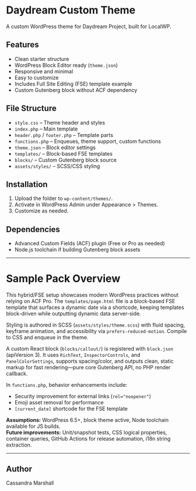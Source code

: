# Daydream Custom Theme

A custom WordPress theme for Daydream Project, built for LocalWP.

## Features

- Clean starter structure
- WordPress Block Editor ready (`theme.json`)
- Responsive and minimal
- Easy to customize
- Includes Full Site Editing (FSE) template example
- Custom Gutenberg block without ACF dependency

## File Structure

- `style.css` – Theme header and styles
- `index.php` – Main template
- `header.php` / `footer.php` – Template parts
- `functions.php` – Enqueues, theme support, custom functions
- `theme.json` – Block editor settings
- `templates/` – Block-based FSE templates
- `blocks/` – Custom Gutenberg block source
- `assets/styles/` – SCSS/CSS styling

## Installation

1. Upload the folder to `wp-content/themes/`.
2. Activate in WordPress Admin under Appearance > Themes.
3. Customize as needed.

## Dependencies

- Advanced Custom Fields (ACF) plugin (Free or Pro as needed)
- Node.js toolchain if building Gutenberg block assets

---

# Sample Pack Overview

This hybrid/FSE setup showcases modern WordPress practices without relying on ACF Pro. The `templates/page.html` file is a block-based FSE template that surfaces a dynamic date via a shortcode, keeping templates block-driven while outputting dynamic data server-side.

Styling is authored in SCSS (`assets/styles/theme.scss`) with fluid spacing, keyframe animation, and accessibility via `prefers-reduced-motion`. Compile to CSS and enqueue in the theme.

A custom React block (`blocks/callout/`) is registered with `block.json` (apiVersion 3). It uses `RichText`, `InspectorControls`, and `PanelColorSettings`, supports spacing/color, and outputs clean, static markup for fast rendering—pure core Gutenberg API, no PHP render callback.

In `functions.php`, behavior enhancements include:
- Security improvement for external links (`rel="noopener"`)
- Emoji asset removal for performance
- `[current_date]` shortcode for the FSE template

**Assumptions:** WordPress 6.5+, block theme active, Node toolchain available for JS builds.  
**Future improvements:** Unit/snapshot tests, CSS logical properties, container queries, GitHub Actions for release automation, i18n string extraction.

---

## Author

Cassandra Marshall

